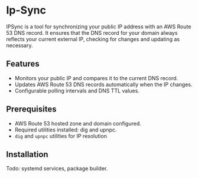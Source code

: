# Ip-Sync

IPSync is a tool for synchronizing your public IP address with an AWS Route 53 DNS record. It ensures that the DNS record for your domain always reflects your current external IP, checking for changes and updating as necessary.

## Features

- Monitors your public IP and compares it to the current DNS record.
- Updates AWS Route 53 DNS records automatically when the IP changes.
- Configurable polling intervals and DNS TTL values.

## Prerequisites

- AWS Route 53 hosted zone and domain configured.
- Required utilities installed: dig and upnpc.
- `dig` and `upnpc` utilities for IP resolution

## Installation

Todo: systemd services, package builder.
